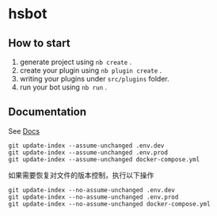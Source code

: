 # hsbot

## How to start

1. generate project using `nb create` .
2. create your plugin using `nb plugin create` .
3. writing your plugins under `src/plugins` folder.
4. run your bot using `nb run` .

## Documentation

See [Docs](https://v2.nonebot.dev/)

```
git update-index --assume-unchanged .env.dev
git update-index --assume-unchanged .env.prod
git update-index --assume-unchanged docker-compose.yml
```

如果需要恢复对文件的版本控制，执行以下操作

```
git update-index --no-assume-unchanged .env.dev
git update-index --no-assume-unchanged .env.prod
git update-index --no-assume-unchanged docker-compose.yml
```
